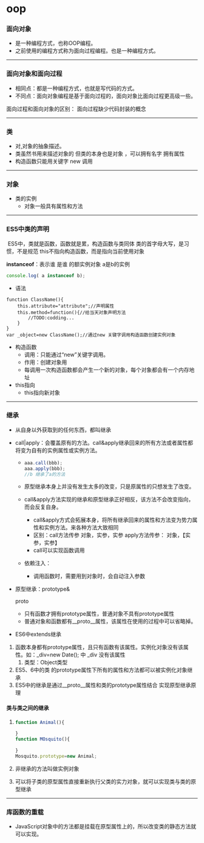 # oop

### 面向对象

- 是一种编程方式，也称OOP编程。
- 之前使用的编程方式称为面向过程编程。也是一种编程方式。



------

### 面向对象和面向过程

- 相同点：都是一种编程方式，也就是写代码的方式。
- 不同点：面向对象编程是基于面向过程的，面向对象比面向过程更高级一些。

面向过程和面向对象的区别： 面向过程缺少代码封装的概念

------

### 类

- 对,对象的抽象描述。
- 类虽然书用来描述对象的     但类的本身也是对象  ，可以拥有名字 拥有属性
- 构造函数只能用关键字 new 调用

------

### 对象

- 类的实例
  - 对象一般具有属性和方法

------

### ES5中类的声明

​		ES5中，类就是函数，函数就是累，构造函数与类同体
​		类的首字母大写，是习惯，不是规范
​		this不指向构造函数，而是指向当前使用对象

**instanceof**：表示谁 是谁 的额实例对象   a是b的实例
		

```javascript
console.log( a instanceof b);
```



- 语法

```
function ClassName(){
    this.attribute="attribute";//声明属性
    this.method=function(){//给当天对象声明方法
        //TODO:codding...
    }
}
var _object=new ClassName();//通过new 关键字调用构造函数创建实例对象
```

- 构造函数
  - 调用：只能通过“new”关键字调用。
  - 作用：创建对象用
  - 每调用一次构造函数都会产生一个新的对象，每个对象都会有一个内存地址
- this指向
  - this指向新对象

------

### 继承

- 从自身以外获取到的任何东西，都叫继承

- call|apply：会覆盖原有的方法。call&apply继承回来的所有方法或者属性都将变为自有的实例属性或实例方法。

  - ```javascript
    aaa.call(bbb);
    aaa.apply(bbb);
    //b 继承了a的方法
    ```

  - 原型继承本身上并没有发生太多的改变，只是原属性的只想发生了改变。

  - call&apply方法实现的继承和原型继承正好相反，该方法不会改变指向，而会反复自身。

    - call&apply方式会拓展本身，将所有继承回来的属性和方法变为势力属性和实例方法。来各种方法大致相同
    - 区别：call方法传参  对象，实参，实参
      apply方法传参： 对象，【实参，实参】
    - call可以实现函数调用

  - 依赖注入：

    - 调用函数时，需要用到对象时，会自动注入参数

- 原型继承：prototype&

  proto

  - 只有函数才拥有prototype属性，普通对象不具有prototype属性
  - 普通对象和函数都有__proto__属性，该属性在使用的过程中可以省略掉。

- ES6中extends继承

1. 函数本身都有prototype属性，且只有函数有该属性。实例化对象没有该属性。如：_div=new Date(); 中  _div 没有该属性
   1. 类型：Object类型
2. ES5、6中的类  的prototype属性下所有的属性和方法都可以被实例化对象继承
3. ES5中的继承是通过__proto__属性和类的prototype属性结合  实现原型继承原理

#### 类与类之间的继承

1. ```javascript
   function Animal(){
       
   }
   function MOsquito(){
       
   }
   Mosquito.prototype=new Animal;
   ```

2. 非继承的方法叫做实例对象

3. 可以将子类的原型属性直接重新执行父类的实力对象，就可以实现类与类的原型继承

------

### 库函数的重载

- JavaScript对象中的方法都是挂载在原型属性上的，所以改变类的静态方法就可以实现。